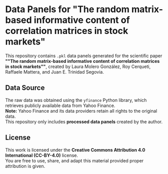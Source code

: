 # Data Panels for "The random matrix-based informative content of correlation matrices in stock markets"

This repository contains `.pkl` data panels generated for the scientific paper **""The random matrix-based informative content of correlation matrices in stock markets""**, created by Laura Molero González, Roy Cerqueti, 
Raffaele Mattera, and Juan E. Trinidad Segovia.

## Data Source

The raw data was obtained using the `yfinance` Python library, which retrieves publicly available data from Yahoo Finance.  
**Note:** Yahoo Finance and its data providers retain all rights to the original data.  
This repository only includes **processed data panels** created by the author.

## License

This work is licensed under the **Creative Commons Attribution 4.0 International (CC-BY-4.0)** license.  
You are free to use, share, and adapt this material provided proper attribution is given.  
